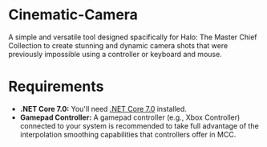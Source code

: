 # Cinematic-Camera
A simple and versatile tool designed spacifically for Halo: The Master Chief Collection to create stunning and dynamic camera shots that were previously impossible using a controller or keyboard and mouse.

# Requirements
- **.NET Core 7.0:** You'll need [.NET Core 7.0](https://dotnet.microsoft.com/download/dotnet/7.0) installed.
- **Gamepad Controller:** A gamepad controller (e.g., Xbox Controller) connected to your system is recommended to take full advantage of the interpolation smoothing capabilities that controllers offer in MCC.
